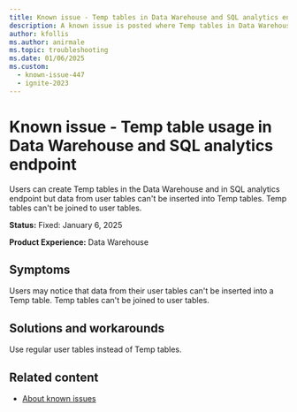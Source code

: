```yaml
---
title: Known issue - Temp tables in Data Warehouse and SQL analytics endpoint
description: A known issue is posted where Temp tables in Data Warehouse and SQL analytics endpoint
author: kfollis
ms.author: anirmale
ms.topic: troubleshooting
ms.date: 01/06/2025
ms.custom:
  - known-issue-447
  - ignite-2023
---
```


# Known issue - Temp table usage in Data Warehouse and SQL analytics endpoint

Users can create Temp tables in the Data Warehouse and in SQL analytics endpoint but data from user tables can't be inserted into Temp tables. Temp tables can't be joined to user tables.

**Status:** Fixed: January 6, 2025

**Product Experience:** Data Warehouse

## Symptoms

Users may notice that data from their user tables can't be inserted into a Temp table. Temp tables can't be joined to user tables.

## Solutions and workarounds

Use regular user tables instead of Temp tables.

## Related content

- [About known issues](https://support.fabric.microsoft.com/known-issues)
